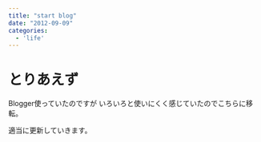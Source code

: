 ```yaml
---
title: "start blog"
date: "2012-09-09"
categories:
  - 'life'
---
```

# とりあえず

Blogger使っていたのですが
いろいろと使いにくく感じていたのでこちらに移転。

適当に更新していきます。
